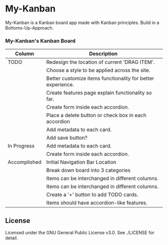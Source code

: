 # My-Kanban
My-Kanban is a Kanban board app made with Kanban principles.
Build in a Bottoms-Up-Approach.

### My-Kanban's Kanban Board

| Column             | Description                                    |
|--------------------|------------------------------------------------|
| TODO               | Redesign the location of current 'DRAG ITEM'.   |
|                    | Choose a style to be applied across the site. |
|                    | Better customize items functionality for better experience.|
|                    | Create features page explain functionality so far.|
|                    | Create form inside each accordion.       |
|                    | Place a delete button or check box in each accordion|
|                    |  Add metadata to each card.|
|                    |  Add save button?|
| In Progress        | Add metadata to each card.|
|                    | Create form inside each accordion.       |
| Accomplished       | Initial Navigation Bar Location                |
|                    | Break down board into 3 categories             |
|                    | Items can be interchanged in different columns.|
|                    | Items can be interchanged in different columns.|
|                    | Create a '+' button to add TODO cards.          |
|                    | Items should have accordion-like features.|

## License
Licensed under the GNU General Public License v3.0. See ./LICENSE for detail.
